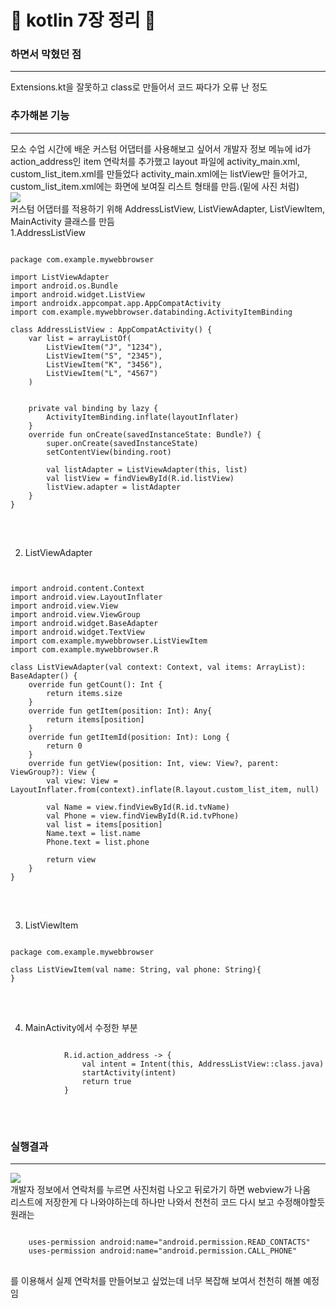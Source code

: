:ghost: kotlin 7장 정리 :ghost:
=============
### 하면서 막혔던 점 
-------------
Extensions.kt을 잘못하고 class로 만들어서 코드 짜다가 오류 난 정도
### 추가해본 기능
-------------
모소 수업 시간에 배운 커스텀 어댑터를 사용해보고 싶어서 개발자 정보 메뉴에 id가 action_address인 item 연락처를 추가했고 layout 파일에 activity_main.xml, custom_list_item.xml를 만들었다 activity_main.xml에는 listView만 들어가고, custom_list_item.xml에는 화면에 보여질 리스트 형태를 만듬.(밑에 사진 처럼)<br>
<img src="https://user-images.githubusercontent.com/78543382/167379363-1ab0cd3b-37c2-4954-9534-670c8ef75d38.png"/> <br>
커스텀 어댑터를 적용하기 위해 AddressListView, ListViewAdapter, ListViewItem, MainActivity 클래스를 만듬<br>
1.AddressListView <br>
<pre>
<code>
package com.example.mywebbrowser

import ListViewAdapter
import android.os.Bundle
import android.widget.ListView
import androidx.appcompat.app.AppCompatActivity
import com.example.mywebbrowser.databinding.ActivityItemBinding

class AddressListView : AppCompatActivity() {
    var list = arrayListOf<ListViewItem>(
        ListViewItem("J", "1234"),
        ListViewItem("S", "2345"),
        ListViewItem("K", "3456"),
        ListViewItem("L", "4567")
    )


    private val binding by lazy {
        ActivityItemBinding.inflate(layoutInflater)
    }
    override fun onCreate(savedInstanceState: Bundle?) {
        super.onCreate(savedInstanceState)
        setContentView(binding.root)

        val listAdapter = ListViewAdapter(this, list)
        val listView = findViewById<ListView>(R.id.listView)
        listView.adapter = listAdapter
    }
}
</code>
</pre> <br>
2. ListViewAdapter<br>
<pre>
<code>

import android.content.Context
import android.view.LayoutInflater
import android.view.View
import android.view.ViewGroup
import android.widget.BaseAdapter
import android.widget.TextView
import com.example.mywebbrowser.ListViewItem
import com.example.mywebbrowser.R

class ListViewAdapter(val context: Context, val items: ArrayList<ListViewItem>): BaseAdapter() {
    override fun getCount(): Int {
        return items.size
    }
    override fun getItem(position: Int): Any{
        return items[position]
    }
    override fun getItemId(position: Int): Long {
        return 0
    }
    override fun getView(position: Int, view: View?, parent: ViewGroup?): View {
        val view: View = LayoutInflater.from(context).inflate(R.layout.custom_list_item, null)

        val Name = view.findViewById<TextView>(R.id.tvName)
        val Phone = view.findViewById<TextView>(R.id.tvPhone)
        val list = items[position]
        Name.text = list.name
        Phone.text = list.phone

        return view
    }
}
</code>
</pre> <br>
3. ListViewItem
<pre>
<code>
package com.example.mywebbrowser

class ListViewItem(val name: String, val phone: String){
}
</code>
</pre><br>
4. MainActivity에서 수정한 부분
<pre>
<code>
            R.id.action_address -> {
                val intent = Intent(this, AddressListView::class.java)
                startActivity(intent)
                return true
            }
</code>
</pre> <br>
### 실행결과
-------------
<img src="https://user-images.githubusercontent.com/78543382/167381071-229c8615-6b80-4d12-94ef-a38b1d6d26ca.png"/> <br>
개발자 정보에서 연락처를 누르면 사진처럼 나오고 뒤로가기 하면 webview가 나옴<br>
리스트에 저장한게 다 나와야하는데 하나만 나와서 천천히 코드 다시 보고 수정해야할듯
원래는 <br>
<pre>
<code>
    uses-permission android:name="android.permission.READ_CONTACTS"
    uses-permission android:name="android.permission.CALL_PHONE"
</code>
</pre>
를 이용해서 실제 연락처를 만들어보고 싶었는데 너무 복잡해 보여서 천천히 해볼 예정임






